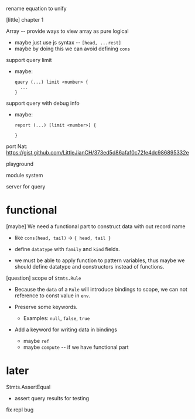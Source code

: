 rename equation to unify

[little] chapter 1

Array -- provide ways to view array as pure logical

- maybe just use js syntax -- `[head, ...rest]`
- maybe by doing this we can avoid defining `cons`

support query limit

- maybe:

  ```
  query (...) limit <number> {
    ...
  }
  ```

support query with debug info

- maybe:

  ```
  report (...) [limit <number>] {

  }
  ```

port Nat: https://gist.github.com/LittleJianCH/373ed5d86afaf0c72fe4dc986895332e

playground

module system

server for query

# functional

[maybe] We need a functional part to construct data with out record name

- like `cons(head, tail)` -> `{ head, tail }`

- define `datatype` with `family` and `kind` fields.

- we must be able to apply function to pattern variables,
  thus maybe we should define datatype and constructors instead of functions.

[question] scope of `Stmts.Rule`

- Because the `data` of a `Rule` will introduce bindings to scope,
  we can not reference to const value in `env`.

- Preserve some keywords.

  - Examples: `null`, `false`, `true`

- Add a keyword for writing data in bindings

  - maybe `ref`
  - maybe `compute` -- if we have functional part

# later

Stmts.AssertEqual

- assert query results for testing

fix repl bug
